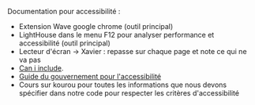 Documentation pour accessibilité :

- Extension Wave google chrome (outil principal)
- LightHouse dans le menu F12 pour analyser performance et accessibilité (outil principal)
- Lecteur d'écran -> Xavier : repasse sur chaque page et note ce qui ne va pas
- [Can i include](https://caninclude.glitch.me/).
- [Guide du gouvernement pour l'accessibilité](https://accessibilite.numerique.gouv.fr/methode/criteres-et-tests/)
- Cours sur kourou pour toutes les informations que nous devons spécifier dans notre code pour respecter les critères d'accessibilité
